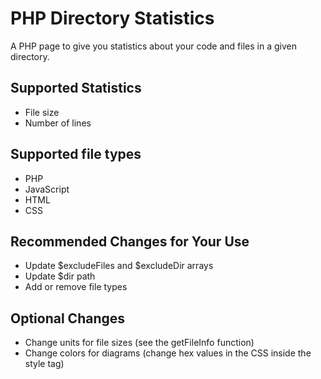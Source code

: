 # PHP Directory Statistics
A PHP page to give you statistics about your code and files in a given directory.

## Supported Statistics
* File size
* Number of lines

## Supported file types
* PHP
* JavaScript
* HTML
* CSS

## Recommended Changes for Your Use
* Update $excludeFiles and $excludeDir arrays
* Update $dir path
* Add or remove file types

## Optional Changes
* Change units for file sizes (see the getFileInfo function)
* Change colors for diagrams (change hex values in the CSS inside the style tag)
